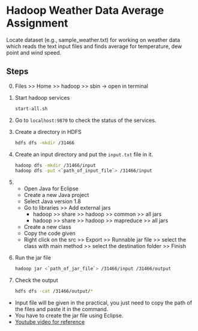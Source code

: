 # Hadoop Weather Data Average Assignment

Locate dataset (e.g., sample_weather.txt) for working on weather data which reads the text input files and finds average for temperature, dew point and wind speed.

## Steps

0. Files >> Home >> hadoop >> sbin -> open in terminal

1. Start hadoop services

    ```bash
    start-all.sh
    ```

2. Go to `localhost:9870` to check the status of the services.

3. Create a directory in HDFS

    ```bash
    hdfs dfs -mkdir /31466
    ```

4. Create an input directory and put the `input.txt` file in it.

    ```bash
    hadoop dfs -mkdir /31466/input
    hadoop dfs -put <`path_of_input_file`> /31466/input
    ```

5. - Open Java for Eclipse
    - Create a new Java project
    - Select Java version 1.8
    - Go to libraries >> Add external jars 
        - hadoop >> share >> hadoop >> common >> all jars
        - hadoop >> share >> hadoop >> mapreduce >> all jars
    - Create a new class
    - Copy the code given 
    - Right click on the src >> Export >> Runnable jar file >> select the class with main method >> select the destination folder >> Finish 

6.  Run the jar file

    ```bash
    hadoop jar <`path_of_jar_file`> /31466/input /31466/output
    ```

6. Check the output

    ```bash
    hdfs dfs -cat /31466/output/*
    ```


- Input file will be given in the practical, you just need to copy the path of the files and paste it in the command.
- You have to create the jar file using Eclipse.
- [Youtube video for reference](https://www.youtube.com/watch?v=WLkWLEYDwKk)